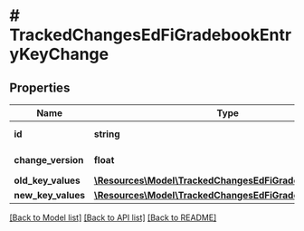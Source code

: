 # # TrackedChangesEdFiGradebookEntryKeyChange

## Properties

Name | Type | Description | Notes
------------ | ------------- | ------------- | -------------
**id** | **string** | Resource identifier | [optional]
**change_version** | **float** | Change version | [optional]
**old_key_values** | [**\Resources\Model\TrackedChangesEdFiGradebookEntryKey**](TrackedChangesEdFiGradebookEntryKey.md) |  | [optional]
**new_key_values** | [**\Resources\Model\TrackedChangesEdFiGradebookEntryKey**](TrackedChangesEdFiGradebookEntryKey.md) |  | [optional]

[[Back to Model list]](../../README.md#models) [[Back to API list]](../../README.md#endpoints) [[Back to README]](../../README.md)
